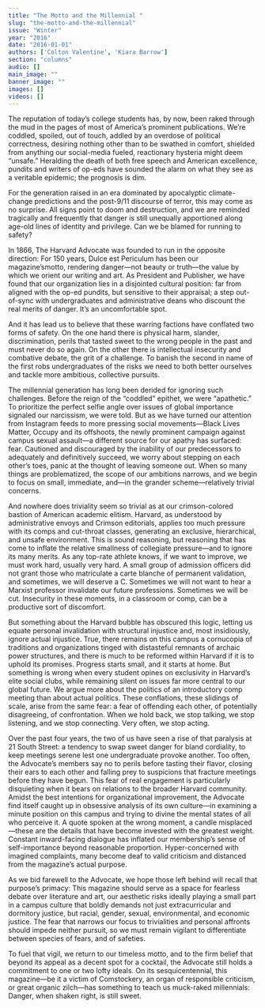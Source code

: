 ```yaml
---
title: "The Motto and the Millennial "
slug: "the-motto-and-the-millennial"
issue: "Winter"
year: "2016"
date: "2016-01-01"
authors: ['Colton Valentine', 'Kiara Barrow']
section: "columns"
audio: []
main_image: ""
banner_image: ""
images: []
videos: []
---
```

The reputation of today’s college students has, by now, been raked through the mud in the pages of most of America’s prominent publications. We’re coddled, spoiled, out of touch, addled by an overdose of political correctness, desiring nothing other than to be swathed in comfort, shielded from anything our social-media fueled, reactionary hysteria might deem “unsafe.” Heralding the death of both free speech and American excellence, pundits and writers of op-eds have sounded the alarm on what they see as a veritable epidemic; the prognosis is dim. 

 For the generation raised in an era dominated by apocalyptic climate-change predictions and the post-9/11 discourse of terror, this may come as no surprise. All signs point to doom and destruction, and we are reminded tragically and frequently that danger is still unequally apportioned along age-old lines of identity and privilege. Can we be blamed for running to safety?

 In 1866, The Harvard Advocate was founded to run in the opposite direction: For 150 years, Dulce est Periculum has been our magazine’smotto, rendering danger—not beauty or truth—the value by which we orient our writing and art. As President and Publisher, we have found that our organization lies in a disjointed cultural position: far from aligned with the op-ed pundits, but sensitive to their appraisal; a step out-of-sync with undergraduates and administrative deans who discount the real merits of danger. It’s an uncomfortable spot.

  And it has lead us to believe that these warring factions have conflated two forms of safety. On the one hand there is physical harm, slander, discrimination, perils that tasted sweet to the wrong people in the past and must never do so again. On the other there is intellectual insecurity and combative debate, the grit of a challenge. To banish the second in name of the first robs undergraduates of the risks we need to both better ourselves and tackle more ambitious, collective pursuits. 

 The millennial generation has long been derided for ignoring such challenges. Before the reign of the “coddled” epithet, we were “apathetic.” To prioritize the perfect selfie angle over issues of global importance signaled our narcissism, we were told. But as we have turned our attention from Instagram feeds to more pressing social movements—Black Lives Matter, Occupy and its offshoots, the newly prominent campaign against campus sexual assault—a different source for our apathy has surfaced: fear. Cautioned and discouraged by the inability of our predecessors to adequately and definitively succeed, we worry about stepping on each other’s toes, panic at the thought of leaving someone out. When so many things are problematized, the scope of our ambitions narrows, and we begin to focus on small, immediate, and—in the grander scheme—relatively trivial concerns.

 And nowhere does triviality seem so trivial as at our crimson-colored bastion of American academic elitism. Harvard, as understood by administrative envoys and Crimson editorials, applies too much pressure with its comps and cut-throat classes, generating an exclusive, hierarchical, and unsafe environment. This is sound reasoning, but reasoning that has come to inflate the relative smallness of collegiate pressure—and to ignore its many merits. As any top-rate athlete knows, if we want to improve, we must work hard, usually very hard. A small group of admission officers did not grant those who matriculate a carte blanche of permanent validation, and sometimes, we will deserve a C. Sometimes we will not want to hear a Marxist professor invalidate our future professions. Sometimes we will be cut. Insecurity in these moments, in a classroom or comp, can be a productive sort of discomfort.

 But something about the Harvard bubble has obscured this logic, letting us equate personal invalidation with structural injustice and, most insidiously, ignore actual injustice. True, there remains on this campus a cornucopia of traditions and organizations tinged with distasteful remnants of archaic power structures, and there is much to be reformed within Harvard if it is to uphold its promises. Progress starts small, and it starts at home. But something is wrong when every student opines on exclusivity in Harvard’s elite social clubs, while remaining silent on issues far more central to our global future. We argue more about the politics of an introductory comp meeting than about actual politics. These conflations, these slidings of scale, arise from the same fear: a fear of offending each other, of potentially disagreeing, of confrontation. When we hold back, we stop talking, we stop listening, and we stop connecting. Very often, we stop acting. 

 Over the past four years, the two of us have seen a rise of that paralysis at 21 South Street: a tendency to swap sweet danger for bland cordiality, to keep meetings serene lest one undergraduate provoke another. Too often, the Advocate’s members say no to perils before tasting their flavor, closing their ears to each other and falling prey to suspicions that fracture meetings before they have begun. This fear of real engagement is particularly disquieting when it bears on relations to the broader Harvard community. Amidst the best intentions for organizational improvement, the Advocate find itself caught up in obsessive analysis of its own culture—in examining a minute position on this campus and trying to divine the mental states of all who perceive it. A quote spoken at the wrong moment, a candle misplaced—these are the details that have become invested with the greatest weight. Constant inward-facing dialogue has inflated our membership’s sense of self-importance beyond reasonable proportion. Hyper-concerned with imagined complaints, many become deaf to valid criticism and distanced from the magazine’s actual purpose. 

 As we bid farewell to the Advocate, we hope those left behind will recall that purpose’s primacy: This magazine should serve as a space for fearless debate over literature and art, our aesthetic risks ideally playing a small part in a campus culture that boldly demands not just extracurricular and dormitory justice, but racial, gender, sexual, environmental, and economic justice. The fear that narrows our focus to trivialities and personal affronts should impede neither pursuit, so we must remain vigilant to differentiate between species of fears, and of safeties.

 To fuel that vigil, we return to our timeless motto, and to the firm belief that beyond its appeal as a decent spot for a cocktail, the Advocate still holds a commitment to one or two lofty ideals. On its sesquicentennial, this magazine—be it a victim of Comstockery, an organ of responsible criticism, or great organic zilch—has something to teach us muck-raked millennials: Danger, when shaken right, is still sweet.

